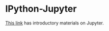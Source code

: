 # IPython-Jupyter

[This link](http://bogotobogo.com/python/IPython/IPython_Jupyter_Install_iPython_Notebook_Matplotlib_Publishing_it_to_Github.php/) has introductory materials on Jupyter.
